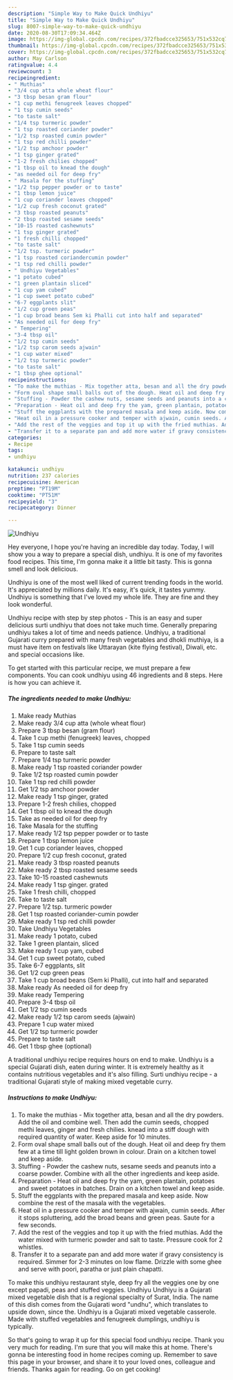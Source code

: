 ```yaml
---
description: "Simple Way to Make Quick Undhiyu"
title: "Simple Way to Make Quick Undhiyu"
slug: 8007-simple-way-to-make-quick-undhiyu
date: 2020-08-30T17:09:34.464Z
image: https://img-global.cpcdn.com/recipes/372fbadcce325653/751x532cq70/undhiyu-recipe-main-photo.jpg
thumbnail: https://img-global.cpcdn.com/recipes/372fbadcce325653/751x532cq70/undhiyu-recipe-main-photo.jpg
cover: https://img-global.cpcdn.com/recipes/372fbadcce325653/751x532cq70/undhiyu-recipe-main-photo.jpg
author: May Carlson
ratingvalue: 4.4
reviewcount: 3
recipeingredient:
- " Muthias"
- "3/4 cup atta whole wheat flour"
- "3 tbsp besan gram flour"
- "1 cup methi fenugreek leaves chopped"
- "1 tsp cumin seeds"
- "to taste salt"
- "1/4 tsp turmeric powder"
- "1 tsp roasted coriander powder"
- "1/2 tsp roasted cumin powder"
- "1 tsp red chilli powder"
- "1/2 tsp amchoor powder"
- "1 tsp ginger grated"
- "1-2 fresh chilies chopped"
- "1 tbsp oil to knead the dough"
- "as needed oil for deep fry"
- " Masala for the stuffing"
- "1/2 tsp pepper powder or to taste"
- "1 tbsp lemon juice"
- "1 cup coriander leaves chopped"
- "1/2 cup fresh coconut grated"
- "3 tbsp roasted peanuts"
- "2 tbsp roasted sesame seeds"
- "10-15 roasted cashewnuts"
- "1 tsp ginger grated"
- "1 fresh chilli chopped"
- "to taste salt"
- "1/2 tsp. turmeric powder"
- "1 tsp roasted coriandercumin powder"
- "1 tsp red chilli powder"
- " Undhiyu Vegetables"
- "1 potato cubed"
- "1 green plantain sliced"
- "1 cup yam cubed"
- "1 cup sweet potato cubed"
- "6-7 eggplants slit"
- "1/2 cup green peas"
- "1 cup broad beans Sem ki Phalli cut into half and separated"
- "As needed oil for deep fry"
- " Tempering"
- "3-4 tbsp oil"
- "1/2 tsp cumin seeds"
- "1/2 tsp carom seeds ajwain"
- "1 cup water mixed"
- "1/2 tsp turmeric powder"
- "to taste salt"
- "1 tbsp ghee optional"
recipeinstructions:
- "To make the muthias - Mix together atta, besan and all the dry powders. Add the oil and combine well. Then add the cumin seeds, chopped methi leaves, ginger and fresh chilies. knead into a stiff dough with required quantity of water. Keep aside for 10 minutes."
- "Form oval shape small balls out of the dough. Heat oil and deep fry them few at a time till light golden brown in colour. Drain on a kitchen towel and keep aside."
- "Stuffing - Powder the cashew nuts, sesame seeds and peanuts into a coarse powder. Combine with all the other ingredients and keep aside."
- "Preparation - Heat oil and deep fry the yam, green plantain, potatoes and sweet potatoes in batches. Drain on a kitchen towel and keep aside."
- "Stuff the eggplants with the prepared masala and keep aside. Now combine the rest of the masala with the vegetables."
- "Heat oil in a pressure cooker and temper with ajwain, cumin seeds. After it stops spluttering, add the broad beans and green peas. Saute for a few seconds."
- "Add the rest of the veggies and top it up with the fried muthias. Add the water mixed with turmeric powder and salt to taste. Pressure cook for 2 whistles."
- "Transfer it to a separate pan and add more water if gravy consistency is required. Simmer for 2-3 minutes on low flame. Drizzle with some ghee and serve with poori, paratha or just plain chapatti."
categories:
- Recipe
tags:
- undhiyu

katakunci: undhiyu 
nutrition: 237 calories
recipecuisine: American
preptime: "PT19M"
cooktime: "PT51M"
recipeyield: "3"
recipecategory: Dinner

---
```



![Undhiyu](https://img-global.cpcdn.com/recipes/372fbadcce325653/751x532cq70/undhiyu-recipe-main-photo.jpg)

Hey everyone, I hope you're having an incredible day today. Today, I will show you a way to prepare a special dish, undhiyu. It is one of my favorites food recipes. This time, I'm gonna make it a little bit tasty. This is gonna smell and look delicious.

Undhiyu is one of the most well liked of current trending foods in the world. It's appreciated by millions daily. It's easy, it's quick, it tastes yummy. Undhiyu is something that I've loved my whole life. They are fine and they look wonderful.

Undhiyu recipe with step by step photos - This is an easy and super delicious surti undhiyu that does not take much time. Generally preparing undhiyu takes a lot of time and needs patience. Undhiyu, a traditional Gujarati curry prepared with many fresh vegetables and dhokli muthiya, is a must have item on festivals like Uttarayan (kite flying festival), Diwali, etc. and special occasions like.


To get started with this particular recipe, we must prepare a few components. You can cook undhiyu using 46 ingredients and 8 steps. Here is how you can achieve it.

<!--inarticleads1-->

##### The ingredients needed to make Undhiyu:

1. Make ready  Muthias
1. Make ready 3/4 cup atta (whole wheat flour)
1. Prepare 3 tbsp besan (gram flour)
1. Take 1 cup methi (fenugreek) leaves, chopped
1. Take 1 tsp cumin seeds
1. Prepare to taste salt
1. Prepare 1/4 tsp turmeric powder
1. Make ready 1 tsp roasted coriander powder
1. Take 1/2 tsp roasted cumin powder
1. Take 1 tsp red chilli powder
1. Get 1/2 tsp amchoor powder
1. Make ready 1 tsp ginger, grated
1. Prepare 1-2 fresh chilies, chopped
1. Get 1 tbsp oil to knead the dough
1. Take as needed oil for deep fry
1. Take  Masala for the stuffing
1. Make ready 1/2 tsp pepper powder or to taste
1. Prepare 1 tbsp lemon juice
1. Get 1 cup coriander leaves, chopped
1. Prepare 1/2 cup fresh coconut, grated
1. Make ready 3 tbsp roasted peanuts
1. Make ready 2 tbsp roasted sesame seeds
1. Take 10-15 roasted cashewnuts
1. Make ready 1 tsp ginger. grated
1. Take 1 fresh chilli, chopped
1. Take to taste salt
1. Prepare 1/2 tsp. turmeric powder
1. Get 1 tsp roasted coriander-cumin powder
1. Make ready 1 tsp red chilli powder
1. Take  Undhiyu Vegetables
1. Make ready 1 potato, cubed
1. Take 1 green plantain, sliced
1. Make ready 1 cup yam, cubed
1. Get 1 cup sweet potato, cubed
1. Take 6-7 eggplants, slit
1. Get 1/2 cup green peas
1. Take 1 cup broad beans (Sem ki Phalli), cut into half and separated
1. Make ready As needed oil for deep fry
1. Make ready  Tempering
1. Prepare 3-4 tbsp oil
1. Get 1/2 tsp cumin seeds
1. Make ready 1/2 tsp carom seeds (ajwain)
1. Prepare 1 cup water mixed
1. Get 1/2 tsp turmeric powder
1. Prepare to taste salt
1. Get 1 tbsp ghee (optional)


A traditional undhiyu recipe requires hours on end to make. Undhiyu is a special Gujarati dish, eaten during winter. It is extremely healthy as it contains nutritious vegetables and it&#39;s also filling. Surti undhiyu recipe - a traditional Gujarati style of making mixed vegetable curry. 

<!--inarticleads2-->

##### Instructions to make Undhiyu:

1. To make the muthias - Mix together atta, besan and all the dry powders. Add the oil and combine well. Then add the cumin seeds, chopped methi leaves, ginger and fresh chilies. knead into a stiff dough with required quantity of water. Keep aside for 10 minutes.
1. Form oval shape small balls out of the dough. Heat oil and deep fry them few at a time till light golden brown in colour. Drain on a kitchen towel and keep aside.
1. Stuffing - Powder the cashew nuts, sesame seeds and peanuts into a coarse powder. Combine with all the other ingredients and keep aside.
1. Preparation - Heat oil and deep fry the yam, green plantain, potatoes and sweet potatoes in batches. Drain on a kitchen towel and keep aside.
1. Stuff the eggplants with the prepared masala and keep aside. Now combine the rest of the masala with the vegetables.
1. Heat oil in a pressure cooker and temper with ajwain, cumin seeds. After it stops spluttering, add the broad beans and green peas. Saute for a few seconds.
1. Add the rest of the veggies and top it up with the fried muthias. Add the water mixed with turmeric powder and salt to taste. Pressure cook for 2 whistles.
1. Transfer it to a separate pan and add more water if gravy consistency is required. Simmer for 2-3 minutes on low flame. Drizzle with some ghee and serve with poori, paratha or just plain chapatti.


To make this undhiyu restaurant style, deep fry all the veggies one by one except papadi, peas and stuffed veggies. Undhiyu Undhiyu is a Gujarati mixed vegetable dish that is a regional specialty of Surat, India. The name of this dish comes from the Gujarati word &#34;undhu&#34;, which translates to upside down, since the. Undhiyu is a Gujarati mixed vegetable casserole. Made with stuffed vegetables and fenugreek dumplings, undhiyu is typically. 

So that's going to wrap it up for this special food undhiyu recipe. Thank you very much for reading. I'm sure that you will make this at home. There's gonna be interesting food in home recipes coming up. Remember to save this page in your browser, and share it to your loved ones, colleague and friends. Thanks again for reading. Go on get cooking!
